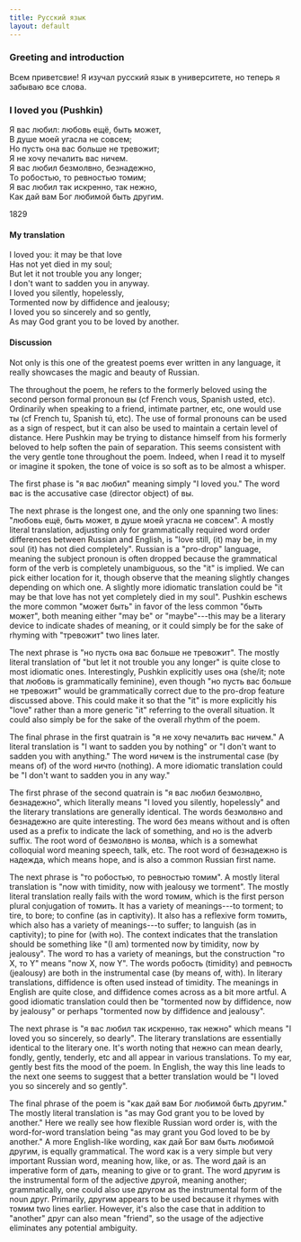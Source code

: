 ```yaml
---
title: Русский язык
layout: default
---
```



### Greeting and introduction

Всем приветсвие! Я изучал русский язык в университете, но теперь я забываю все слова.

### I loved you (Pushkin)

Я вас любил: любовь ещё, быть может,<br>
В душе моей угасла не совсем;<br>
Но пусть она вас больше не тревожит;<br>
Я не хочу печалить вас ничем.<br>
Я вас любил безмолвно, безнадежно,<br>
То робостью, то ревностью томим;<br>
Я вас любил так искренно, так нежно,<br>
Как дай вам Бог любимой быть другим.<br>

1829

#### My translation

I loved you: it may be that love<br>
Has not yet died in my soul;<br>
But let it not trouble you any longer;<br>
I don't want to sadden you in anyway.<br>
I loved you silently, hopelessly,<br>
Tormented now by diffidence and jealousy;<br>
I loved you so sincerely and so gently,<br>
As may God grant you to be loved by another.<br>

#### Discussion

Not only is this one of the greatest poems ever
written in any language, it really showcases
the magic and beauty of Russian.

The throughout the poem, he refers to the formerly
beloved using the second person formal pronoun
вы (cf French vous, Spanish usted, etc).  Ordinarily
when speaking to a friend, intimate partner, etc, one
would use ты (cf French tu, Spanish tú, etc).
The use of formal pronouns can be used as a sign of respect,
but it can also be used to maintain a certain level of distance.
Here Pushkin may be trying to distance himself from
his formerly beloved to help soften the pain of separation.
This seems consistent with the very gentle tone throughout the poem.
Indeed, when I read it to myself or imagine it spoken, the tone of
voice is so soft as to be almost a whisper.

The first phase is "я вас любил"
meaning simply "I loved you."  The word
вас is the accusative case (director object) of вы.

The next phrase is the longest one, and the only one spanning two lines:
"любовь ещё, быть может, в душе моей угасла не совсем".
A mostly literal translation, adjusting only for grammatically required word
order differences between Russian and English,
is "love still, (it) may be,
in my soul (it) has not died completely".
Russian is a "pro-drop" language, meaning
the subject pronoun is often dropped because
the grammatical form of the verb is completely
unambiguous, so the "it" is implied.  We can pick
either location for it, though observe that the
meaning slightly changes depending on which one.
A slightly more idiomatic translation could be
"it may be that love has not yet completely died in my soul".
Pushkin
eschews the more common "может быть"
in favor of the less common
"быть может",
both meaning either "may be" or "maybe"---this
may be a literary device to indicate shades of meaning,
or it could simply be for the sake of rhyming with
"тревожит" two lines later.

The next phrase is
"но пусть она вас больше не тревожит".
The mostly literal translation of
"but let it not trouble you any longer"
is quite close to most idiomatic ones.
Interestingly, Pushkin explicitly uses
она (she/it; note that любовь is grammatically feminine),
even though "но пусть вас больше не тревожит"
would be grammatically correct due to the pro-drop
feature discussed above.  This could make it so
that the "it" is more explicitly his "love" rather
than a more generic "it" referring to the overall
situation.  It could also simply be for the sake of
the overall rhythm of the poem.

The final phrase in the first quatrain is
"я не хочу печалить вас ничем."  A literal
translation is "I want to sadden you by nothing"
or "I don't want to sadden you with anything."
The word ничем is the instrumental case
(by means of) of the word
ничто (nothing).  A more idiomatic
translation could be "I don't want to sadden you in any way."

The first phrase of the second quatrain is
"я вас любил безмолвно, безнадежно",
which literally means "I loved you silently, hopelessly"
and the literary translations are generally identical.
The words безмолвно and безнадежно are quite interesting.
The word без means without and is often used as a prefix
to indicate the lack of something, and но is the adverb
suffix.  The root word of безмолвно is молва, which is a
somewhat colloquial word meaning speech, talk, etc.
The root word of безнадежно is надежда, which means
hope, and is also a common Russian first name.

The next phrase is
"то робостью, то ревностью томим".
A mostly literal translation is
"now with timidity, now with jealousy we torment".
The mostly literal translation really fails with
the word томим, which is the first person plural
conjugation of томить. It has a variety of
meanings---to torment; to tire, to bore; to confine
(as in captivity).  It also has a reflexive form
томить, which also has a variety of meanings---to suffer;
to languish (as in captivity); to pine for (with но).
The context indicates that the translation should be
something like
"(I am) tormented now by timidity, now by jealousy".
The word то has a variety of meanings, but the construction
"то X, то Y" means "now X, now Y".
The words робость (timidity) and ревность (jealousy)
are both in the instrumental case (by means of, with).
In literary translations, diffidence is often used instead
of timidity.  The meanings in English are quite close,
and diffidence comes across as a bit more artful.
A good idiomatic translation could then be
"tormented now by diffidence, now by jealousy"
or perhaps
"tormented now by diffidence and jealousy".

The next phrase is
"я вас любил так искренно, так нежно"
which means
"I loved you so sincerely, so dearly".
The literary translations are essentially
identical to the literary one.
It's worth noting that нежно can mean
dearly, fondly, gently, tenderly, etc
and all
appear in various translations.  To my ear,
gently best fits the mood of the poem.
In English, the way this line leads
to the next one seems to suggest that
a better translation would be
"I loved you so sincerely and so gently".


The final phrase of the poem is
"как дай вам Бог любимой быть другим."
The mostly literal translation is
"as may God grant you to be loved by another."
Here we really see how flexible Russian word order is,
with the word-for-word translation being
"as may grant you God loved to be by another."
A more English-like wording,
как дай Бог вам быть любимой другим,
is equally grammatical.
The word как is a very simple but very important
Russian word, meaning how, like, or as.
The word дай is an imperative form of дать, meaning
to give or to grant.
The word другим is the instrumental form
of the adjective другой, meaning another;
grammatically, one could also use
другом as the instrumental form of the noun друг.
Primarily, другим appears to be used because it
rhymes with томим two lines earlier.  However, it's
also the case that in addition to "another"
друг can also mean "friend", so the usage of
the adjective eliminates any potential ambiguity.

